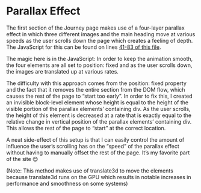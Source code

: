 # Parallax Effect
The first section of the Journey page makes use of a four-layer parallax effect in which three different images and the main heading move at various speeds as the user scrolls down the page which creates a feeling of depth. The JavaScript for this can be found on lines [41-83 of this file](https://github.com/ItsNotCam/EXO-Xportation/blob/master/src/scripts/pages/journey.js).

The magic here is in the JavaScript: In order to keep the animation smooth, the four elements are all set to position: fixed and as the user scrolls down, the images are translated up at various rates. 

The difficulty with this approach comes from the position: fixed property and the fact that it removes the entire section from the DOM flow, which causes the rest of the page to “start too early”. In order to fix this, I created an invisible block-level element whose height is equal to the height of the visible portion of the parallax elements’ containing div. As the user scrolls, the height of this element is decreased at a rate that is exactly equal to the relative change in vertical position of the parallax elements’ containing div. This allows the rest of the page to “start” at the correct location. 

A neat side-effect of this setup is that I can easily control the amount of influence the user’s scrolling has on the “speed” of the parallax effect without having to manually offset the rest of the page. It’s my favorite part of the site 😊

(Note: This method makes use of translate3d to move the elements because translate3d runs on the GPU which results in notable increases in performance and smoothness on some systems)

